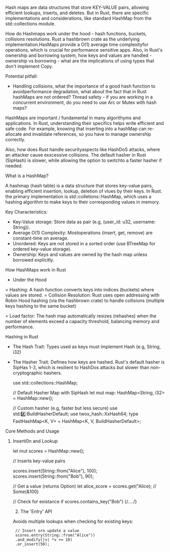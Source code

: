 Hash maps are data structures that store KEY-VALUE pairs, allowing efficient lookups, inserts, and deletes. But in Rust, there are specific implementations and considerations, like standard HashMap from the std::collections module.

How do Hashmaps work under the hood - hash functions, buckets, collisions resolutions. Rust a hashbrown crate as the underlying implementation.HasMaps provide a O(1) average time complexityfor operations, which is crucial for performance sensitive apps. Also, in Rust's ownership and borrowing system, how keys and values are handled - ownership vs borrowing - what are the implications of using types that don't implement Copy.

Potential pitfall:
- Handling collisions, what the importance of a good hash function to avoidperformance degradation, what about the fact that in Rust hashMaps are not ordered?
Thread safety - if you are working in a concurrent environment, do you need to use Arc or Mutex with hash maps?

HashMaps are important / fundamental in many algorithyms and applications. In Rust, understanding their specifics helps write efficient and safe code. For example, knowing that inserting into a hashMap can re-allocate and invalidate references, so you have to manage ownership correctly.

Also, how does Rust handle securityaspects like HashDoS attacks, where an attacker cause exxcessive collisions. The default hasher in Rust (SipHash) is slower, while allowing the option to switchto a faster hasher if needed.

What is a HashMap?

A hashmap (hash table) is a data structure that stores key-value pairs, enabling efficient insertion, lookup, deletion of vlues by their keys.
In Rust. the primary implementation is std::colletions::HashMap, which uses a hashing algorithm to make keys to their corresponding values in memory.

Key Characteristics:

- Key-Value storage: Store data as pair (e.g, (user_id: u32, username: String)).
- Average O(1) Complexity: Mostoperations (insert, get, remove) are constant-time on average.
- Unordered: Keys are not stored in a sorted order (use BTreeMap for ordered key-value storage).
- Ownership: Keys and values are owned by the hash map unless borrowed explicitly.

How HashMaps work in Rust

* Under the Hood

= Hashing: A hash function converts keys into indices (buckets) where values are stored.
= Collision Resolution: Rust uses open addressing with Robin Hood hashing (via the hashbrown crate) to handle collisions (multiple keys hashing to the same bucket)

= Load factor: The hash map automatically resizes (rehashes) when the number of elements exceed a capacity threshold, balancing memory and performance.

Hashing in Rust

- The Hash Trait: Types used as keys must implement Hash (e.g, String, i32)
- The Hasher Trait: Defines how keys are hashed. Rust's default hasher is SipHas 1-3, which is resilient to HashDos attacks but slower than non-cryptographic hashers.

    use std::collections::HashMap;

    // Default Hasher Map with SipHash
    let mut map: HashMap<String, i32> = HashMap::new();

    // Custom hasher (e.g, faster but less secure)
    use std::hash::BuildHasherDefault;
    use twox_hash::XxHash64;
    type FastHashMap<K, V> = HashMap<K, V, BuildHasherDefault<XxHash64>>;

Core Methods and Usage

1. Inserti0n and Lookup

    let mut scores = HashMap::new();

    // Inserts key-value pairs

    scores.insert(String::from("Alice"), 100);
    scores.insert(String::from("Bob"), 90);

    // Get a value (returns Option<V>)
    let alice_score = scores.get("Alice); // Some(&100)

    // Check for existance 
    if scores.contains_key("Bob") {/*....*/}

    2. The 'Entry' API

    Avoids multiple lookups when checking for existing keys:

        // Insert orn update a value
        scores.entry(String::from("Alice"))
        .and_modify(|v| *v += 10)
        .or_insert(50);